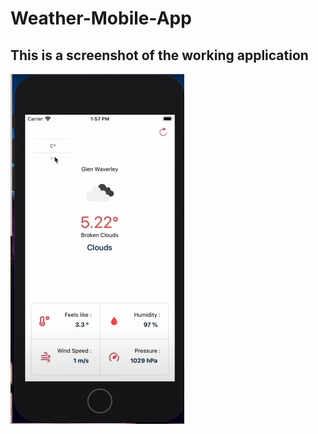 # Weather-Mobile-App

## This is a screenshot of the working application 

![alt text](https://github.com/MohamedEZ-ZAROUALY/Weather-Mobile-App/blob/main/assets/weatherapp.png)
